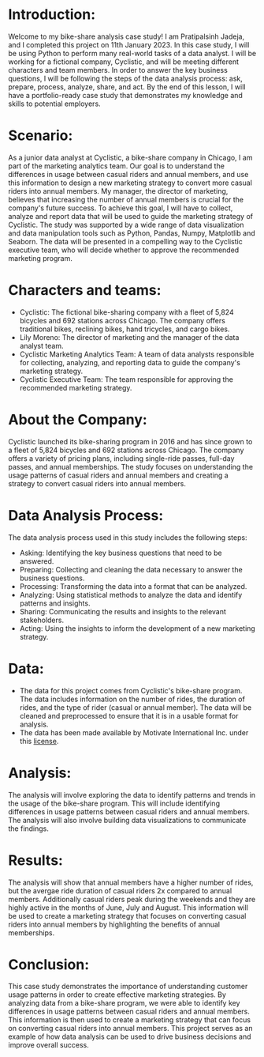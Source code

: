 # Introduction:

Welcome to my bike-share analysis case study! I am Pratipalsinh Jadeja, and I completed this project on 11th January 2023. In this case study, I will be using Python to perform many real-world tasks of a data analyst. I will be working for a fictional company, Cyclistic, and will be meeting different characters and team members. In order to answer the key business questions, I will be following the steps of the data analysis process: ask, prepare, process, analyze, share, and act. By the end of this lesson, I will have a portfolio-ready case study that demonstrates my knowledge and skills to potential employers.

# Scenario:
As a junior data analyst at Cyclistic, a bike-share company in Chicago, I am part of the marketing analytics team. Our goal is to understand the differences in usage between casual riders and annual members, and use this information to design a new marketing strategy to convert more casual riders into annual members. My manager, the director of marketing, believes that increasing the number of annual members is crucial for the company's future success. To achieve this goal, I will have to collect, analyze and report data that will be used to guide the marketing strategy of Cyclistic. The study was supported by a wide range of data visualization and data manipulation tools such as Python, Pandas, Numpy, Matplotlib and Seaborn. The data will be presented in a compelling way to the Cyclistic executive team, who will decide whether to approve the recommended marketing program.

# Characters and teams:
* Cyclistic: The fictional bike-sharing company with a fleet of 5,824 bicycles and 692 stations across Chicago. The company offers traditional bikes, reclining bikes, hand tricycles, and cargo bikes.
* Lily Moreno: The director of marketing and the manager of the data analyst team.
* Cyclistic Marketing Analytics Team: A team of data analysts responsible for collecting, analyzing, and reporting data to guide the company's marketing strategy.
* Cyclistic Executive Team: The team responsible for approving the recommended marketing strategy.

# About the Company:
Cyclistic launched its bike-sharing program in 2016 and has since grown to a fleet of 5,824 bicycles and 692 stations across Chicago. The company offers a variety of pricing plans, including single-ride passes, full-day passes, and annual memberships. The study focuses on understanding the usage patterns of casual riders and annual members and creating a strategy to convert casual riders into annual members.

# Data Analysis Process:
The data analysis process used in this study includes the following steps:

* Asking: Identifying the key business questions that need to be answered.
* Preparing: Collecting and cleaning the data necessary to answer the business questions.
* Processing: Transforming the data into a format that can be analyzed.
* Analyzing: Using statistical methods to analyze the data and identify patterns and insights.
* Sharing: Communicating the results and insights to the relevant stakeholders.
* Acting: Using the insights to inform the development of a new marketing strategy.

# Data:
* The data for this project comes from Cyclistic's bike-share program. The data includes information on the number of rides, the duration of rides, and the type of rider (casual or annual member). The data will be cleaned and preprocessed to ensure that it is in a usable format for analysis.
* The data has been made available by Motivate International Inc. under this [license](https://www.divvybikes.com/data-license-agreement).

# Analysis:
The analysis will involve exploring the data to identify patterns and trends in the usage of the bike-share program. This will include identifying differences in usage patterns between casual riders and annual members. The analysis will also involve building data visualizations to communicate the findings.

# Results:
The analysis will show that annual members have a higher number of rides, but the avergae ride duration of casual riders 2x compared to annual members. Additionally casual riders peak during the weekends and they are highly active in the months of June, July and August. This information will be used to create a marketing strategy that focuses on converting casual riders into annual members by highlighting the benefits of annual memberships.

# Conclusion:
This case study demonstrates the importance of understanding customer usage patterns in order to create effective marketing strategies. By analyzing data from a bike-share program, we were able to identify key differences in usage patterns between casual riders and annual members. This information is then used to create a marketing strategy that can focus on converting casual riders into annual members. This project serves as an example of how data analysis can be used to drive business decisions and improve overall success.
